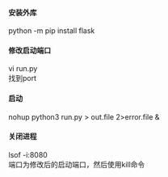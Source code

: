 #### 安装外库
python -m pip install flask  

#### 修改启动端口
vi run.py  
找到port  

#### 启动
nohup python3 run.py > out.file 2>error.file &  

#### 关闭进程
lsof -i:8080  
端口为修改后的启动端口，然后使用kill命令  